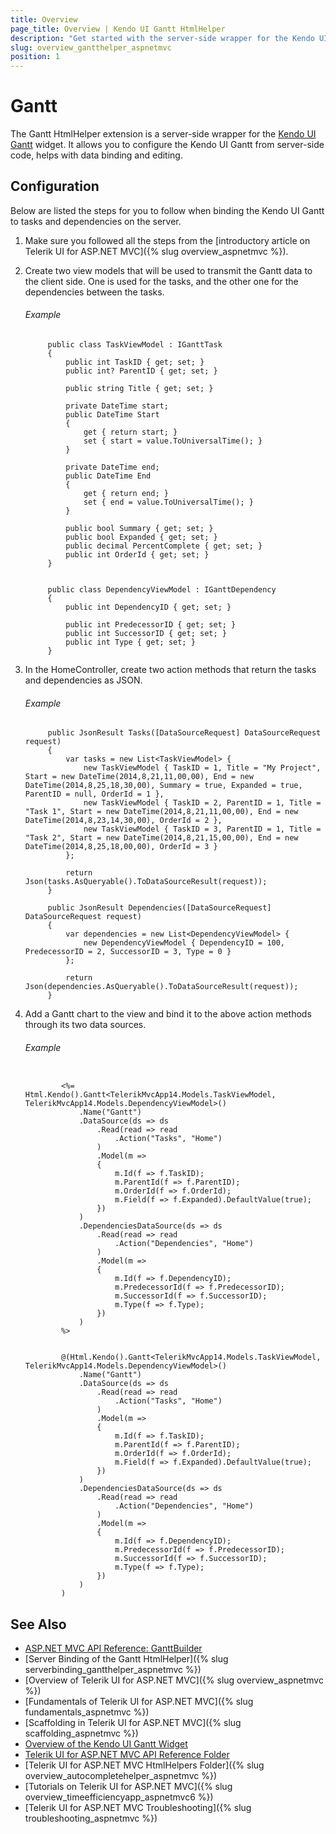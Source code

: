 ```yaml
---
title: Overview
page_title: Overview | Kendo UI Gantt HtmlHelper
description: "Get started with the server-side wrapper for the Kendo UI Gantt widget for ASP.NET MVC."
slug: overview_gantthelper_aspnetmvc
position: 1
---
```


# Gantt

The Gantt HtmlHelper extension is a server-side wrapper for the [Kendo UI Gantt](../../../kendo-ui/api/web/gantt) widget. It allows you to configure the Kendo UI Gantt from server-side code, helps with data binding and editing.

## Configuration

Below are listed the steps for you to follow when binding the Kendo UI Gantt to tasks and dependencies on the server.

1. Make sure you followed all the steps from the [introductory article on Telerik UI for ASP.NET MVC]({% slug overview_aspnetmvc %}).

1. Create two view models that will be used to transmit the Gantt data to the client side. One is used for the tasks, and the other one for the dependencies between the tasks.

    ###### Example

            public class TaskViewModel : IGanttTask
            {
                public int TaskID { get; set; }
                public int? ParentID { get; set; }

                public string Title { get; set; }

                private DateTime start;
                public DateTime Start
                {
                    get { return start; }
                    set { start = value.ToUniversalTime(); }
                }

                private DateTime end;
                public DateTime End
                {
                    get { return end; }
                    set { end = value.ToUniversalTime(); }
                }

                public bool Summary { get; set; }
                public bool Expanded { get; set; }
                public decimal PercentComplete { get; set; }
                public int OrderId { get; set; }
            }


            public class DependencyViewModel : IGanttDependency
            {
                public int DependencyID { get; set; }

                public int PredecessorID { get; set; }
                public int SuccessorID { get; set; }
                public int Type { get; set; }
            }

1. In the HomeController, create two action methods that return the tasks and dependencies as JSON.

    ###### Example

            public JsonResult Tasks([DataSourceRequest] DataSourceRequest request)
            {
                var tasks = new List<TaskViewModel> {
                    new TaskViewModel { TaskID = 1, Title = "My Project", Start = new DateTime(2014,8,21,11,00,00), End = new DateTime(2014,8,25,18,30,00), Summary = true, Expanded = true, ParentID = null, OrderId = 1 },
                    new TaskViewModel { TaskID = 2, ParentID = 1, Title = "Task 1", Start = new DateTime(2014,8,21,11,00,00), End = new DateTime(2014,8,23,14,30,00), OrderId = 2 },
                    new TaskViewModel { TaskID = 3, ParentID = 1, Title = "Task 2", Start = new DateTime(2014,8,21,15,00,00), End = new DateTime(2014,8,25,18,00,00), OrderId = 3 }
                };

                return Json(tasks.AsQueryable().ToDataSourceResult(request));
            }

            public JsonResult Dependencies([DataSourceRequest] DataSourceRequest request)
            {
                var dependencies = new List<DependencyViewModel> {
                    new DependencyViewModel { DependencyID = 100, PredecessorID = 2, SuccessorID = 3, Type = 0 }
                };

                return Json(dependencies.AsQueryable().ToDataSourceResult(request));
            }

1. Add a Gantt chart to the view and bind it to the above action methods through its two data sources.

    ###### Example

    ```tab-ASPX

            <%= Html.Kendo().Gantt<TelerikMvcApp14.Models.TaskViewModel, TelerikMvcApp14.Models.DependencyViewModel>()
                .Name("Gantt")
                .DataSource(ds => ds
                    .Read(read => read
                        .Action("Tasks", "Home")
                    )
                    .Model(m =>
                    {
                        m.Id(f => f.TaskID);
                        m.ParentId(f => f.ParentID);
                        m.OrderId(f => f.OrderId);
                        m.Field(f => f.Expanded).DefaultValue(true);
                    })
                )
                .DependenciesDataSource(ds => ds
                    .Read(read => read
                        .Action("Dependencies", "Home")
                    )
                    .Model(m =>
                    {
                        m.Id(f => f.DependencyID);
                        m.PredecessorId(f => f.PredecessorID);
                        m.SuccessorId(f => f.SuccessorID);
                        m.Type(f => f.Type);
                    })
                )
            %>
    ```
    ```tab-Razor

            @(Html.Kendo().Gantt<TelerikMvcApp14.Models.TaskViewModel, TelerikMvcApp14.Models.DependencyViewModel>()
                .Name("Gantt")
                .DataSource(ds => ds
                    .Read(read => read
                        .Action("Tasks", "Home")
                    )
                    .Model(m =>
                    {
                        m.Id(f => f.TaskID);
                        m.ParentId(f => f.ParentID);
                        m.OrderId(f => f.OrderId);
                        m.Field(f => f.Expanded).DefaultValue(true);
                    })
                )
                .DependenciesDataSource(ds => ds
                    .Read(read => read
                        .Action("Dependencies", "Home")
                    )
                    .Model(m =>
                    {
                        m.Id(f => f.DependencyID);
                        m.PredecessorId(f => f.PredecessorID);
                        m.SuccessorId(f => f.SuccessorID);
                        m.Type(f => f.Type);
                    })
                )
            )
    ```

## See Also

* [ASP.NET MVC API Reference: GanttBuilder](../../../kendo-ui/api/Kendo.Mvc.UI.Fluent/GanttBuilder)
* [Server Binding of the Gantt HtmlHelper]({% slug serverbinding_gantthelper_aspnetmvc %})
* [Overview of Telerik UI for ASP.NET MVC]({% slug overview_aspnetmvc %})
* [Fundamentals of Telerik UI for ASP.NET MVC]({% slug fundamentals_aspnetmvc %})
* [Scaffolding in Telerik UI for ASP.NET MVC]({% slug scaffolding_aspnetmvc %})
* [Overview of the Kendo UI Gantt Widget](../../../kendo-ui/controls/scheduling/gantt/overview)
* [Telerik UI for ASP.NET MVC API Reference Folder](../../../kendo-ui/api/Kendo.Mvc/AggregateFunction)
* [Telerik UI for ASP.NET MVC HtmlHelpers Folder]({% slug overview_autocompletehelper_aspnetmvc %})
* [Tutorials on Telerik UI for ASP.NET MVC]({% slug overview_timeefficiencyapp_aspnetmvc6 %})
* [Telerik UI for ASP.NET MVC Troubleshooting]({% slug troubleshooting_aspnetmvc %})
